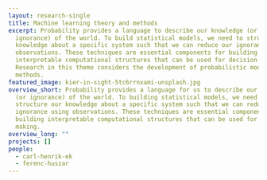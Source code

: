 ```yaml
---
layout: research-single
title: Machine learning theory and methods
excerpt: Probability provides a language to describe our knowledge (or
  ignorance) of the world. To build statistical models, we need to structure our
  knowledge about a specific system such that we can reduce our ignorance using
  observations. These techniques are essential components for building
  interpretable computational structures that can be used for decision making.
  Research in this theme considers the development of probabilistic models and
  methods.
featured_image: kier-in-sight-5tc6rrnxami-unsplash.jpg
overview_short: Probability provides a language for us to describe our knowledge
  (or ignorance) of the world. To building statistical models, we need to
  structure our knowledge about a specific system such that we can reduce our
  ignorance using observations. These techniques are essential components for
  building interpretable computational structures that can be used for decision
  making.
overview_long: ""
projects: []
people:
  - carl-henrik-ek
  - ferenc-huszar
---
```

